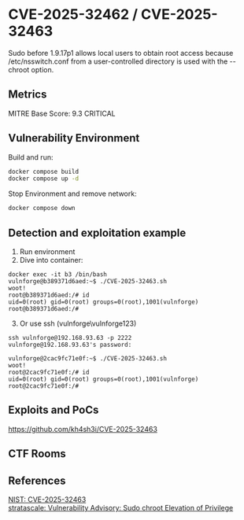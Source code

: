 # CVE-2025-32462 / CVE-2025-32463
Sudo before 1.9.17p1 allows local users to obtain root access because /etc/nsswitch.conf from a user-controlled directory is used with the --chroot option.

## Metrics
MITRE Base Score:  9.3 CRITICAL

## Vulnerability Environment
Build and run:
```bash
docker compose build
docker compose up -d
```
Stop Environment and remove network:
```bash
docker compose down
```

## Detection and exploitation example
1. Run environment
2. Dive into container: 

```shell
docker exec -it b3 /bin/bash
vulnforge@b389371d6aed:~$ ./CVE-2025-32463.sh 
woot!
root@b389371d6aed:/# id
uid=0(root) gid=0(root) groups=0(root),1001(vulnforge)
root@b389371d6aed:/# 
```
3. Or use ssh (vulnforge\vulnforge123)

```shell
ssh vulnforge@192.168.93.63 -p 2222
vulnforge@192.168.93.63's password: 

vulnforge@2cac9fc71e0f:~$ ./CVE-2025-32463.sh 
woot!
root@2cac9fc71e0f:/# id
uid=0(root) gid=0(root) groups=0(root),1001(vulnforge)
root@2cac9fc71e0f:/# 
```
## Exploits and PoCs
https://github.com/kh4sh3i/CVE-2025-32463  

## CTF Rooms

## References
[NIST: CVE-2025-32463](https://nvd.nist.gov/vuln/detail/CVE-2025-32463)  
[stratascale: Vulnerability Advisory: Sudo chroot Elevation of Privilege](https://www.stratascale.com/vulnerability-alert-CVE-2025-32463-sudo-chroot)  

